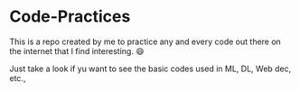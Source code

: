 # Code-Practices
This is a repo created by me to practice any and every code out there on the internet that I find interesting.
:smile:

Just take a look if yu want to see the basic codes used in ML, DL, Web dec, etc.,
